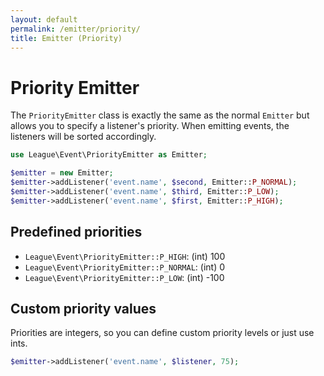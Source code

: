 ```yaml
---
layout: default
permalink: /emitter/priority/
title: Emitter (Priority)
---
```


# Priority Emitter

The `PriorityEmitter` class is exactly the same as the normal `Emitter` but allows you to specify
a listener's priority. When emitting events, the listeners will be sorted accordingly.

~~~ php
use League\Event\PriorityEmitter as Emitter;

$emitter = new Emitter;
$emitter->addListener('event.name', $second, Emitter::P_NORMAL);
$emitter->addListener('event.name', $third, Emitter::P_LOW);
$emitter->addListener('event.name', $first, Emitter::P_HIGH);
~~~

## Predefined priorities

* `League\Event\PriorityEmitter::P_HIGH`: (int) 100
* `League\Event\PriorityEmitter::P_NORMAL`: (int) 0
* `League\Event\PriorityEmitter::P_LOW`: (int) -100

## Custom priority values

Priorities are integers, so you can define custom priority levels or just use ints.

~~~ php
$emitter->addListener('event.name', $listener, 75);
~~~
